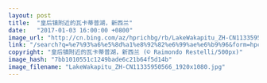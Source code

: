 ```yaml
---
layout: post
title:  "皇后镇附近的瓦卡蒂普湖，新西兰"
date:   "2017-01-03 16:00:00 +0800"
image_url: "http://cn.bing.com/az/hprichbg/rb/LakeWakapitu_ZH-CN11335950566_1920x1080.jpg"
link: "/search?q=%e7%93%a6%e5%8d%a1%e8%92%82%e6%99%ae%e6%b9%96&form=hpcapt&mkt=zh-cn"
copyright: "皇后镇附近的瓦卡蒂普湖，新西兰 (© Raimondo Restelli/500px)"
image_hash: "7bb1010551c1249bade6c21b64f5d14b"
image_filename: "LakeWakapitu_ZH-CN11335950566_1920x1080.jpg"
---
```

